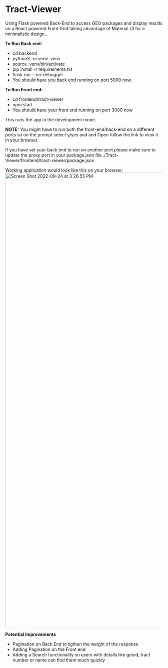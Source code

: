 # Tract-Viewer
Using Flask powered Back-End  to access GEO packages and display results on a React powered Front-End taking advantage of Material UI for a minimalistic design..

**To Run Back end:**
- cd backend
- python3 -m venv .venv
- source  .venv/bin/activate
- pip install -r requirements.txt
- flask run --no-debugger
- You should have you back end running on port 5000 now.

**To Run Front end:**
- cd frontend/tract-viewer
- npm start
- You should have your front end running on port 3000 now

This runs the app in the development mode. 

**NOTE:** 
You might have to run both the front-end/back-end on a different ports so on the prompt select y/yes and and Open follow the link to view it in your browser.

If you have set your back end to run on another port please make sure to update the proxy port in your package.json file ./Tract-Viewer/frontend/tract-viewer/package.json

Working application would look like this on your browser:
<img width="1450" alt="Screen Shot 2022-09-24 at 3 26 55 PM" src="https://user-images.githubusercontent.com/23152855/192115216-64d52a83-c763-44ce-b4c2-6968ee31836d.png">

**Potential Improvements**
- Pagination on Back End to lighten the weight of the response
- Adding Pagination on the Front end 
- Adding a Search functionality so users with details like geoid, tract number or name can find them much quickly
